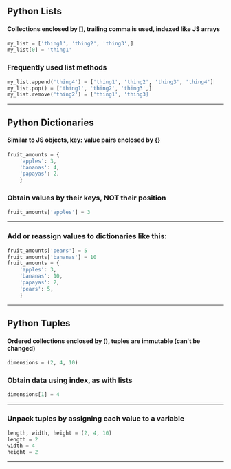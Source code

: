 ## Python Lists
#### Collections enclosed by [], trailing comma is used, indexed like JS arrays
```py
my_list = ['thing1', 'thing2', 'thing3',]
my_list[0] = 'thing1'
```
### Frequently used list methods
```py
my_list.append('thing4') = ['thing1', 'thing2', 'thing3', 'thing4']
my_list.pop() = ['thing1', 'thing2', 'thing3',]
my_list.remove('thing2') = ['thing1', 'thing3]
```
---
## Python Dictionaries
#### Similar to JS objects, key: value pairs enclosed by {}
```py
fruit_amounts = {
    'apples': 3,
    'bananas': 4,
    'papayas': 2,
    }
```
### Obtain values by their keys, NOT their position
```py
fruit_amounts['apples'] = 3
```
---
### Add or reassign values to dictionaries like this:
```py
fruit_amounts['pears'] = 5
fruit_amounts['bananas'] = 10
fruit_amounts = {
    'apples': 3,
    'bananas': 10,
    'papayas': 2,
    'pears': 5,
    }
```
---
## Python Tuples
#### Ordered collections enclosed by (), tuples are immutable (can't be changed)
```py
dimensions = (2, 4, 10)
```
### Obtain data using index, as with lists
```py
dimensions[1] = 4
```
---
### Unpack tuples by assigning each value to a variable
```py
length, width, height = (2, 4, 10)
length = 2
width = 4
height = 2
```
---

